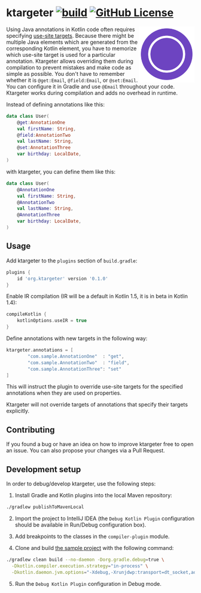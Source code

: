 # ktargeter [![build](https://github.com/ktargeter/ktargeter/workflows/build/badge.svg)](https://github.com/ktargeter/ktargeter/actions?query=workflow%3Abuild) [![GitHub License](https://img.shields.io/badge/license-Apache%20License%202.0-blue.svg?style=flat)](https://www.apache.org/licenses/LICENSE-2.0)

<img src="logo.svg" align="right" width="150px" alt="ktargeter logo">

Using Java annotations in Kotlin code often requires specifying
[use-site targets](https://kotlinlang.org/docs/reference/annotations.html#annotation-use-site-targets).
Because there might be multiple Java elements which are generated from the corresponding Kotlin element,
you have to memorize which use-site target is used for a particular annotation. Ktargeter allows overriding
them during compilation to prevent mistakes and make code as simple as possible. You don't have to remember
whether it is `@get:Email`, `@field:Email`, or `@set:Email`. You can configure it in Gradle and use `@Email`
throughout your code. Ktargeter works during compilation and adds no overhead in runtime.

Instead of defining annotations like this:
```kotlin
data class User(
    @get:AnnotationOne
    val firstName: String,
    @field:AnnotationTwo
    val lastName: String,
    @set:AnnotationThree
    var birthday: LocalDate,     
)
```
with ktargeter, you can define them like this:

```kotlin
data class User(
    @AnnotationOne
    val firstName: String,
    @AnnotationTwo
    val lastName: String,
    @AnnotationThree
    var birthday: LocalDate,     
)
```

## Usage
Add ktargeter to the `plugins` section of `build.gradle`:
```gradle
plugins {
    id 'org.ktargeter' version '0.1.0'
}
```
Enable IR compilation (IR will be a default in Kotlin 1.5, it is in beta in Kotlin 1.4):
```gradle
compileKotlin {
    kotlinOptions.useIR = true
}
```

Define annotations with new targets in the following way:
```gradle
ktargeter.annotations = [
        "com.sample.AnnotationOne"  : "get",
        "com.sample.AnnotationTwo"  : "field",
        "com.sample.AnnotationThree": "set"
]
```

This will instruct the plugin to override use-site targets for the
specified annotations when they are used on properties.

Ktargeter will not override targets of annotations that specify
their targets explicitly. 

## Contributing

If you found a bug or have an idea on how to improve ktargeter
free to open an issue. You can also propose your changes via
a Pull Request.

## Development setup

In order to debug/develop ktargeter, use the following steps:

1. Install Gradle and Kotlin plugins into the local Maven repository:
```sh
./gradlew publishToMavenLocal
```

2. Import the project to IntelliJ IDEA (the `Debug Kotlin Plugin` configuration
should be available in Run/Debug configuration box).

3. Add breakpoints to the classes in the `compiler-plugin` module.

4. Clone and build [the sample project](https://github.com/ktargeter/ktargeter-sample)
with the following command:
```sh
./gradlew clean build --no-daemon -Dorg.gradle.debug=true \
  -Dkotlin.compiler.execution.strategy="in-process" \
  -Dkotlin.daemon.jvm.options="-Xdebug,-Xrunjdwp:transport=dt_socket,address=5005,server=y,suspend=n"
```
5. Run the `Debug Kotlin Plugin` configuration in Debug mode.
